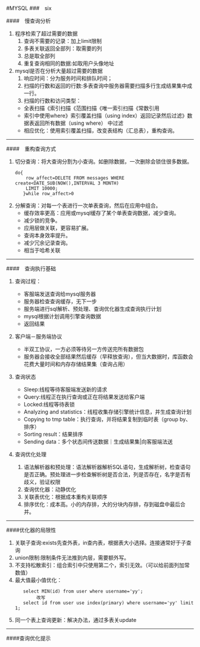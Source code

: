 #MYSQL
###　six

####　慢查询分析

1. 程序检索了超过需要的数据
    1.  查询不需要的记录：加上limit限制
    2.  多表关联返回全部列：取需要的列
    3.  总是取全部列
    4.  重复查询相同的数据:如取用户头像地址 
2. mysql是否在分析大量超过需要的数据
    1.  响应时间：分为服务时间和排队时间；
    2.  扫描的行数和返回的行数:多表查询中服务器需要扫描多行生成结果集中成一行。
    3.  扫描的行数和访问类型：
     - 全表扫描《索引扫描《范围扫描《唯一索引扫描《常数引用
     - 索引中使用where》索引覆盖扫描（using index）返回记录然后过滤》数据表返回所有数据（using where） 中过滤          
     - 相应优化：使用索引覆盖扫描，改变表结构（汇总表），重构查询。
***
####　重构查询方式       
1.  切分查询：将大查询分割为小查询。如删除数据，一次删除会锁住很多数据。
    ````
    do{
        row_affect=DELETE FROM messages WHERE create<DATE_SUB(NOW(),INTERVAL 3 MONTH)
        LIMIT 10000;
       }while row_affect>0
    ````
2.  分解查询：对每一个表进行一次单表查询，然后在应用中组合。
    -   缓存效率更高：应用或mysql缓存了某个单表查询数据，减少查询。
    -   减少锁的竞争。
    -   应用层做关联，更容易扩展。
    -   查询本身效率提升。
    -   减少冗余记录查询。
    -   相当于哈希关联
***
####　查询执行基础
1. 查询过程：
    -   客服端发送查询给mysql服务器
    -   服务器检查查询缓存，无下一步
    -   服务端进行sql解析、预处理、查询优化器生成查询执行计划
    -   mysql根据计划调用引擎查询数据
    -   返回结果
2.  客户端－服务端协议
    -   半双工协议，一方必须等待另一方传送完所有数据包    
    -   服务器会接收全部结果然后缓存（早释放查询），但当大数据时，库函数会花费大量时间和内存存储结果集（查询占用）
     
3.  查询状态
    -   Sleep:线程等待客服端发送新的请求    
    -   Query:线程正在执行查询或正在将结果发送给客户端
    -   Locked:线程等待表锁
    -   Analyzing and statistics：线程收集存储引擎统计信息，并生成查询计划
    -   Copying to tmp table：执行查询，并将结果复制到临时表（group by、排序）
    -   Sorting result：结果排序
    -   Sending data：多个状态间传送数据｜生成结果集|向客服端法送
4.  查询优化处理
    1.  语法解析器和预处理：语法解析器解析SQL语句，生成解析树，检查语句是否正确。预处理进一步检查解析树是否合法，列是否存在，名字是否有歧义，验证权限
    2.  查询优化器：动静优化
    3.  关联表优化：根据成本重构关联顺序
    4.  排序优化：成本高。小的内存排，大的分块内存排，存到磁盘中最后合并。
****
####优化器的局限性

1.  关联子查询:exists先查外表，in查内表，根据表大小选择。连接通常好于子查询
2.  union限制:限制条件无法推到内层，需要额外写。
3.  不支持松散索引：组合索引中只使用第二个，索引无效。（可以给前面列加常数值）
4.  最大值最小值优化：
    ````
       select MIN(id) from user where username='yy';
            改写
       select id from user use index(primary) where username='yy' limit 1;
    ````
5.  同一个表上查询更新：解决办法，通过多表关update
***
####查询优化提示


         